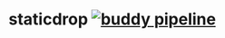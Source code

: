 # staticdrop [![buddy pipeline](https://app.buddy.works/dbraband/staticdrop/pipelines/pipeline/124253/badge.svg?token=3c7f71eba8fb7030dfe11d2b0284ee4782104d4bb145a5ae0d2000ccad90b0e1 "buddy pipeline")](https://app.buddy.works/dbraband/staticdrop/pipelines/pipeline/124253)
